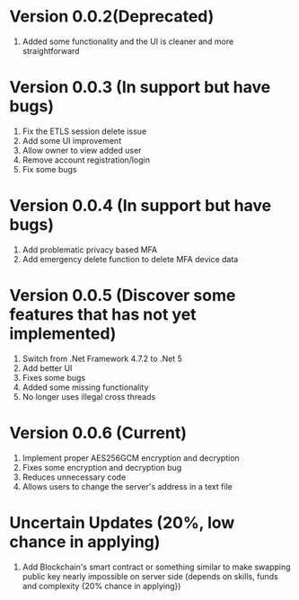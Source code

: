 # Version 0.0.2(Deprecated)
1. Added some functionality and the UI is cleaner and more straightforward

# Version 0.0.3 (In support but have bugs)
1. Fix the ETLS session delete issue
2. Add some UI improvement
3. Allow owner to view added user
4. Remove account registration/login
5. Fix some bugs

# Version 0.0.4 (In support but have bugs)
1. Add problematic privacy based MFA
2. Add emergency delete function to delete MFA device data

# Version 0.0.5 (Discover some features that has not yet implemented)
1. Switch from .Net Framework 4.7.2 to .Net 5
2. Add better UI
3. Fixes some bugs
4. Added some missing functionality
5. No longer uses illegal cross threads

# Version 0.0.6 (Current)
1. Implement proper AES256GCM encryption and decryption
2. Fixes some encryption and decryption bug
3. Reduces unnecessary code
4. Allows users to change the server's address in a text file

# Uncertain Updates (20%, low chance in applying)
1. Add Blockchain's smart contract or something similar to make swapping
public key nearly impossible on server side (depends on skills, funds and
complexity {20% chance in applying})
